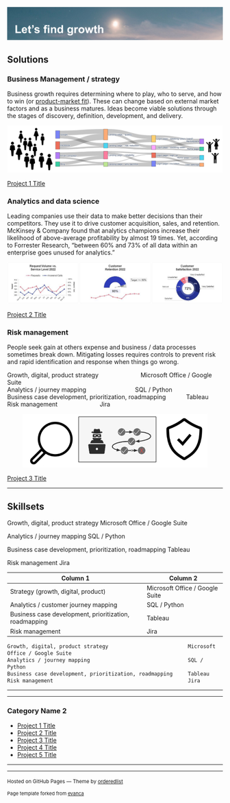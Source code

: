 <img src="images/lets find growth.png?raw=true"/>

## Solutions

### Business Management / strategy 

Business growth requires determining where to play, who to serve, and how to win (or [product-market fit](https://medium.com/@jnvipul/pm-corner-what-is-product-market-fit-pmf-9c087b7edadd)). These can change based on external market factors and as a business matures. Ideas become viable solutions through the stages of discovery, definition, development, and delivery.

<p align="center">
  <img src="images/customer flow logo.png?raw=true"/>
</p>

[Project 1 Title](/sample_page)

### Analytics and data science

Leading companies use their data to make better decisions than their competitors. They use it to drive customer acquisition, sales, and retention. McKinsey & Company found that analytics champions increase their likelihood of above-average profitability by almost 19 times. Yet, according to Forrester Research, “between 60% and 73% of all data within an enterprise goes unused for analytics.” 

<p align="center">
  <img src="images/Customer service dashboard truncated.png?raw=true"/>
</p>

[Project 2 Title](/pdf/sample_presentation.pdf)


### Risk management

People seek gain at others expense and business / data processes sometimes break down. Mitigating losses requires controls to prevent risk and rapid identification and response when things go wrong.

Growth, digital, product strategy &nbsp; &nbsp; &nbsp; &nbsp; &nbsp; &nbsp; &nbsp; &nbsp; &nbsp; &nbsp; &nbsp; &nbsp; Microsoft Office / Google Suite <br>
Analytics / journey mapping &nbsp; &nbsp; &nbsp; &nbsp; &nbsp; &nbsp; &nbsp; &nbsp; &nbsp; &nbsp; &nbsp; &nbsp; &nbsp; &nbsp;        SQL / Python <br>
Business case development, prioritization, roadmapping&nbsp; &nbsp; &nbsp; &nbsp; &nbsp; &nbsp;     Tableau <br>
Risk management  &nbsp; &nbsp; &nbsp; &nbsp; &nbsp; &nbsp; &nbsp; &nbsp; &nbsp; &nbsp; &nbsp; &nbsp; Jira <br>

<p align="center">
  <img src="images/stop bad stuff.png?raw=true"/>
</p>

[Project 3 Title](http://example.com/)


---

## Skillsets

Growth, digital, product strategy                          Microsoft Office / Google Suite

Analytics / journey mapping                                SQL / Python

Business case development, prioritization, roadmapping     Tableau 

Risk management                                            Jira


| Column 1 | Column 2 |
| -------- | -------- |
| Strategy (growth, digital, product) | Microsoft Office / Google Suite |
| Analytics / customer journey mapping | SQL / Python |
| Business case development, prioritization, roadmapping | Tableau |
| Risk management | Jira |

    Growth, digital, product strategy                          Microsoft Office / Google Suite
    Analytics / journey mapping                                SQL / Python
    Business case development, prioritization, roadmapping     Tableau 
    Risk management                                            Jira

<!--
    Growth, digital, product strategy                          Microsoft Office / Google Suite
    Analytics / journey mapping                                SQL / Python
    Business case development, prioritization, roadmapping     Tableau 
    Risk management                                            Jira
    
    
    
    Jira
-->

---

---

### Category Name 2

- [Project 1 Title](http://example.com/)
- [Project 2 Title](http://example.com/)
- [Project 3 Title](http://example.com/)
- [Project 4 Title](http://example.com/)
- [Project 5 Title](http://example.com/)

---




---
<p><small>Hosted on GitHub Pages &mdash; Theme by <a href="https://github.com/orderedlist">orderedlist</a></small></p>
<p style="font-size:11px">Page template forked from <a href="https://github.com/evanca/quick-portfolio">evanca</a></p>
<!-- Remove above link if you don't want to attibute -->
